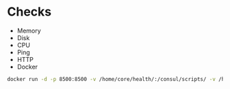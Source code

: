 # Checks

* Memory
* Disk
* CPU
* Ping
* HTTP
* Docker

```sh
docker run -d -p 8500:8500 -v /home/core/health/:/consul/scripts/ -v /home/core/conf/consul:/consul/config --name consul consul
```
